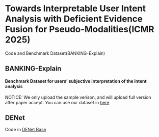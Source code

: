 # Towards Interpretable User Intent Analysis with Deficient Evidence Fusion for Pseudo-Modalities(ICMR 2025)
Code and Benchmark Dataset(BANKING-Explain)

## BANKING-Explain
#### Benchmark Dataset for users’ subjective interpretation of the intent analysis
NOTICE: We only upload the sample verison, and will upload full version after paper accept. 
You can use our dataset in [here](https://github.com/yuanxiaoheben/DENet/tree/main/BANKING-Explain)
## DENet
Code in [DENet Base](https://github.com/yuanxiaoheben/DENet/tree/main/denet_base)


